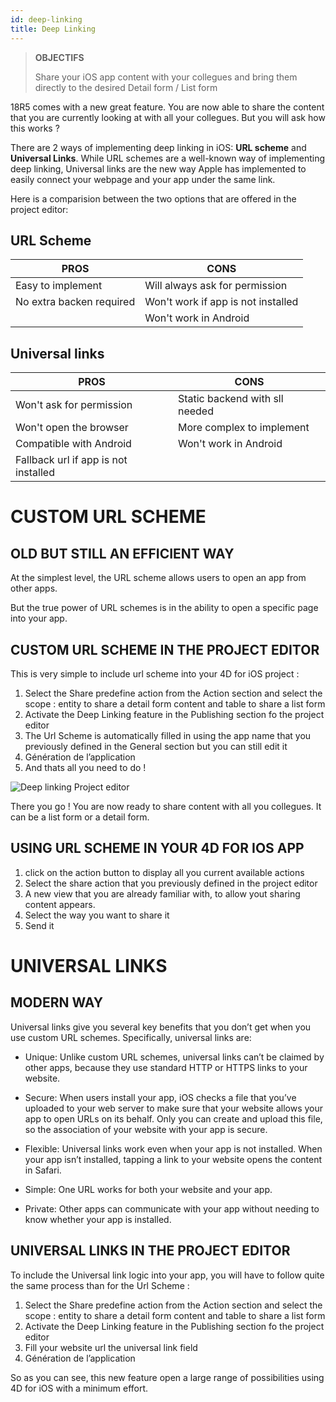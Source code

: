 ```yaml
---
id: deep-linking
title: Deep Linking
---
```


> **OBJECTIFS**
> 
> Share your iOS app content with your collegues and bring them directly to the desired Detail form / List form

18R5 comes with a new great feature. You are now able to share the content that you are currently looking at with all your collegues. But you will ask how this works ?

There are 2 ways of implementing deep linking in iOS: **URL scheme** and **Universal Links**. While URL schemes are a well-known way of implementing deep linking, Universal links are the new way Apple has implemented to easily connect your webpage and your app under the same link.

Here is a comparision between the two options that are offered in the project editor:

## URL Scheme

| PROS                     | CONS                               |
| ------------------------ | ---------------------------------- |
| Easy to implement        | Will always ask for permission     |
| No extra backen required | Won't work if app is not installed |
|                          | Won't work in Android              |

## Universal links

| PROS                                 | CONS                           |
| ------------------------------------ | ------------------------------ |
| Won't ask for permission             | Static backend with sll needed |
| Won't open the browser               | More complex to implement      |
| Compatible with Android              | Won't work in Android          |
| Fallback url if app is not installed |                                |

# CUSTOM URL SCHEME

## OLD BUT STILL AN EFFICIENT WAY

At the simplest level, the URL scheme allows users to open an app from other apps.

But the true power of URL schemes is in the ability to open a specific page into your app.

## CUSTOM URL SCHEME IN THE PROJECT EDITOR

This is very simple to include url scheme into your 4D for iOS project :

1. Select the Share predefine action from the Action section and select the scope : entity to share a detail form content and table to share a list form
2. Activate the Deep Linking feature in the Publishing section fo the project editor
3. The Url Scheme is automatically filled in using the app name that you previously defined in the General section but you can still edit it
4. Génération de l’application
5. And thats all you need to do !

![Deep linking Project editor](assets/en/deeplinking/deep-linking-project-editor-publishing-section.png)

There you go ! You are now ready to share content with all you collegues. It can be a list form or a detail form.

## USING URL SCHEME IN YOUR 4D FOR IOS APP

1. click on the action button to display all you current available actions
2. Select the share action that you previously defined in the project editor
3. A new view that you are already familiar with, to allow yout sharing content appears.
4. Select the way you want to share it
5. Send it

# UNIVERSAL LINKS

## MODERN WAY

Universal links give you several key benefits that you don’t get when you use custom URL schemes. Specifically, universal links are:

* Unique: Unlike custom URL schemes, universal links can’t be claimed by other apps, because they use standard HTTP or HTTPS links to your website.

* Secure: When users install your app, iOS checks a file that you’ve uploaded to your web server to make sure that your website allows your app to open URLs on its behalf. Only you can create and upload this file, so the association of your website with your app is secure.

* Flexible: Universal links work even when your app is not installed. When your app isn’t installed, tapping a link to your website opens the content in Safari.

* Simple: One URL works for both your website and your app.

* Private: Other apps can communicate with your app without needing to know whether your app is installed.

## UNIVERSAL LINKS IN THE PROJECT EDITOR

To include the Universal link logic into your app, you will have to follow quite the same process than for the Url Scheme :

1. Select the Share predefine action from the Action section and select the scope : entity to share a detail form content and table to share a list form
2. Activate the Deep Linking feature in the Publishing section fo the project editor
3. Fill your website url the universal link field
4. Génération de l’application

So as you can see, this new feature open a large range of possibilities using 4D for iOS with a minimum effort.


